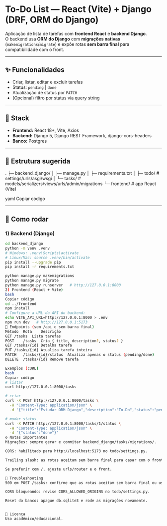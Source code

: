 # To-Do List — React (Vite) + Django (DRF, ORM do Django)

Aplicação de lista de tarefas com **frontend React** e **backend Django**.  
O backend usa **ORM do Django** com **migrações nativas** (`makemigrations`/`migrate`) e expõe rotas **sem barra final** para compatibilidade com o front.

---

## ✨ Funcionalidades
- Criar, listar, editar e excluir tarefas
- Status: `pending` | `done`
- Atualização de status por `PATCH`
- (Opcional) filtro por status via query string

---

## 🧱 Stack
- **Frontend:** React 18+, Vite, Axios
- **Backend:** Django 5, Django REST Framework, django-cors-headers
- **Banco:** Postgres

---

## 📁 Estrutura sugerida
.
├─ backend_django/
│ ├─ manage.py
│ ├─ requirements.txt
│ ├─ todo/ # settings/urls/asgi/wsgi
│ └─ tasks/ # models/serializers/views/urls/admin/migrations
└─ frontend/ # app React (Vite)

yaml
Copiar código

---

## 🚀 Como rodar

### 1) Backend (Django)
```bash
cd backend_django
python -m venv .venv
# Windows: .venv\Scripts\activate
# Linux/Mac: source .venv/bin/activate
pip install --upgrade pip
pip install -r requirements.txt

python manage.py makemigrations
python manage.py migrate
python manage.py runserver   # http://127.0.0.1:8000
2) Frontend (React + Vite)
bash
Copiar código
cd ../frontend
npm install
# Configure a URL da API do backend:
echo VITE_API_URL=http://127.0.0.1:8000 > .env
npm run dev   # http://127.0.0.1:5173
🔌 Endpoints (sem /api e sem barra final)
Método	Rota	Descrição
GET	/tasks	Lista tarefas
POST	/tasks	Cria { title, description?, status? }
GET	/tasks/{id}	Detalha tarefa
PUT	/tasks/{id}	Atualiza tarefa inteira
PATCH	/tasks/{id}/status	Atualiza apenas o status (pending/done)
DELETE	/tasks/{id}	Remove tarefa

Exemplos (cURL)
bash
Copiar código
# listar
curl http://127.0.0.1:8000/tasks

# criar
curl -X POST http://127.0.0.1:8000/tasks \
  -H "Content-Type: application/json" \
  -d '{"title":"Estudar ORM Django","description":"To-Do","status":"pending"}'

# mudar status
curl -X PATCH http://127.0.0.1:8000/tasks/1/status \
  -H "Content-Type: application/json" \
  -d '{"status":"done"}'
⚙️ Notas importantes
Migrações: sempre gerar e commitar backend_django/tasks/migrations/.

CORS: habilitado para http://localhost:5173 no todo/settings.py.

Trailing slash: as rotas aceitam sem barra final para casar com o front.

Se preferir com /, ajuste urls/router e o front.

🧪 Troubleshooting
500 em POST /tasks: confirme que as rotas aceitam sem barra final ou use APPEND_SLASH=False.

CORS bloqueando: revise CORS_ALLOWED_ORIGINS no todo/settings.py.

Reset do banco: apague db.sqlite3 e rode as migrações novamente.


📄 Licença
Uso acadêmico/educacional.